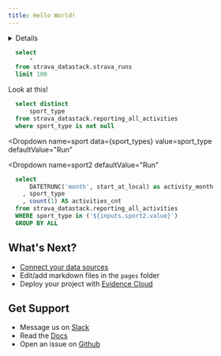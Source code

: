 ```yaml
---
title: Hello World!
---
```


<Details title='How to edit this page'>

  This page can be found in your project at `/pages/index.md`. Make a change to the markdown file and save it to see the change take effect in your browser.
</Details>

```sql categories
  select
      * 
  from strava_datastack.strava_runs
  limit 100
```
Look at this!

```sql sport_types
  select distinct
      sport_type
  from strava_datastack.reporting_all_activities
  where sport_type is not null
```

<Dropdown 
    name=sport 
    data={sport_types}
    value=sport_type
    defaultValue="Run"
>
<DropdownOption value="Run" valueLabel="Run"/>
</Dropdown>


<Dropdown 
    name=sport2
    defaultValue="Run"
>
<DropdownOption value="Run" valueLabel="Run"/>
<DropdownOption value="Ride" />
</Dropdown>

```sql all_activities
  select
      DATETRUNC('month', start_at_local) as activity_month
    , sport_type
    , count(1) AS activities_cnt
  from strava_datastack.reporting_all_activities
  WHERE sport_type in ('${inputs.sport2.value}')
  GROUP BY ALL
```

<BarChart
    data={all_activities}
    title="Activities by Month, {inputs.sport_types.value}"
    x=activity_month
    y=activities_cnt
    series=sport_type
/>


## What's Next?
- [Connect your data sources](settings)
- Edit/add markdown files in the `pages` folder
- Deploy your project with [Evidence Cloud](https://evidence.dev/cloud)

## Get Support
- Message us on [Slack](https://slack.evidence.dev/)
- Read the [Docs](https://docs.evidence.dev/)
- Open an issue on [Github](https://github.com/evidence-dev/evidence)
